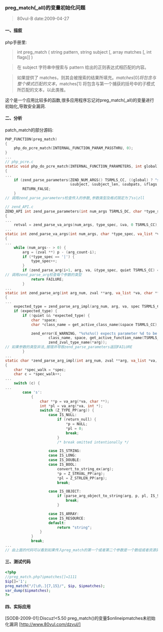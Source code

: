 ### preg_match(_all)的变量初始化问题
> 80vul-B date:2009-04-27

#### 一、描叙

php手册里:
> int preg_match ( string pattern, string subject [, array matches [, int flags]] )

> 在 subject 字符串中搜索与 pattern 给出的正则表达式相匹配的内容。 

> 如果提供了 matches，则其会被搜索的结果所填充。$matches[0] 将包含与整个模式匹配的文本，$matches[1] 将包含与第一个捕获的括号中的子模式所匹配的文本，以此类推。 

这个是一个应用比较多的函数,很多应用程序忘记对preg_match(_all)的变量进行初始化,导致安全漏洞.

#### 二、分析

patch_match的部分源码:
``` c
PHP_FUNCTION(preg_match)
{
	php_do_pcre_match(INTERNAL_FUNCTION_PARAM_PASSTHRU, 0);
}
...
// php_pcre.c
static void php_do_pcre_match(INTERNAL_FUNCTION_PARAMETERS, int global) /* {{{ */
{
...
	if (zend_parse_parameters(ZEND_NUM_ARGS() TSRMLS_CC, ((global) ? "ssz|ll" : "ss|zll"), &regex, &regex_len,
							  &subject, &subject_len, &subpats, &flags, &start_offset) == FAILURE) {
		RETURN_FALSE;
	}
// 调用zend_parse_parameters检查传入的参数,参数类型及格式限定为了ss|zll

// zend_API.c
ZEND_API int zend_parse_parameters(int num_args TSRMLS_DC, char *type_spec, ...)
{
...
	retval = zend_parse_va_args(num_args, type_spec, &va, 0 TSRMLS_CC);
...
static int zend_parse_va_args(int num_args, char *type_spec, va_list *va, int flags TSRMLS_DC)
{
...
	while (num_args-- > 0) {
		arg = (zval **) p - (arg_count-i);
		if (*type_spec == '|') {
			type_spec++;
		}
		if (zend_parse_arg(i+1, arg, va, &type_spec, quiet TSRMLS_CC) == FAILURE) {
// 调用zend_parse_arg检查每个参数的类型
			return FAILURE;
		}
...
static int zend_parse_arg(int arg_num, zval **arg, va_list *va, char **spec, int quiet TSRMLS_DC)
{
...
	expected_type = zend_parse_arg_impl(arg_num, arg, va, spec TSRMLS_CC);
	if (expected_type) {
		if (!quiet && *expected_type) {
			char *space;
			char *class_name = get_active_class_name(&space TSRMLS_CC);

			zend_error(E_WARNING, "%s%s%s() expects parameter %d to be %s, %s given",
					class_name, space, get_active_function_name(TSRMLS_C), arg_num, expected_type,
					zend_zval_type_name(*arg));
// 如果参数的类型非法,报错并导致zend_parse_parameters返回FAILURE
		}
...
static char *zend_parse_arg_impl(int arg_num, zval **arg, va_list *va, char **spec TSRMLS_DC)
{
	char *spec_walk = *spec;
	char c = *spec_walk++;
...
	switch (c) {
...
		case 's':
			{
				char **p = va_arg(*va, char **);
				int *pl = va_arg(*va, int *);
				switch (Z_TYPE_PP(arg)) {
					case IS_NULL:
						if (return_null) {
							*p = NULL;
							*pl = 0;
							break;
						}
						/* break omitted intentionally */

					case IS_STRING:
					case IS_LONG:
					case IS_DOUBLE:
					case IS_BOOL:
						convert_to_string_ex(arg);
						*p = Z_STRVAL_PP(arg);
						*pl = Z_STRLEN_PP(arg);
						break;

					case IS_OBJECT:
						if (parse_arg_object_to_string(arg, p, pl, IS_STRING TSRMLS_CC) == SUCCESS) {
							break;
						}

					case IS_ARRAY:
					case IS_RESOURCE:
					default:
						return "string";
				}
			}
			break;
...
// 由上面的代码可以看到如果传入preg_match的第一个或者第二个参数是一个数组或者资源类型的话,将会报错并返回false,这将导致如果使用第三个参数的话,该变量将不会被赋值
```

#### 三、测试代码
``` php
<?php
//preg_match.php?ipmatches[]=1111
$ip[]='1';
preg_match("/[\d\.]{7,15}/", $ip, $ipmatches);
var_dump($ipmatches);
?>
```

#### 四、实际应用

[SODB-2009-01]:Discuz!<5.50 preg_match()的变量$onlineipmatches未初始化漏洞
[http://www.80vul.com/dzvul/]
